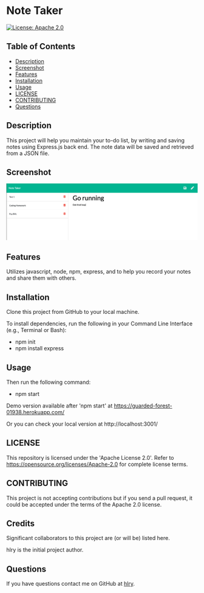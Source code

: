 # Note Taker

[![License: Apache 2.0](https://img.shields.io/badge/License-Apache%202.0-blue.svg)](https://opensource.org/licenses/Apache-2.0)

## Table of Contents
* [Description](#Description)
* [Screenshot](#Screenshot)
* [Features](#Features)
* [Installation](#Installation)
* [Usage](#Usage)
* [LICENSE](#LICENSE)
* [CONTRIBUTING](#CONTRIBUTING)
* [Questions](#Questions)

## Description
This project will help you maintain your to-do list, by writing and saving notes using Express.js back end. The note data will be saved and retrieved from a JSON file.

## Screenshot
![sample-to-do-list](public/assets/images/note-taker-screenshot.png)

## Features
Utilizes javascript, node, npm, express, and to help you record your notes and share them with others.

## Installation
Clone this project from GitHub to your local machine.

To install dependencies, run the following in your Command Line Interface (e.g., Terminal or Bash):
- npm init
- npm install express

## Usage
Then run the following command:
- npm start

Demo version available after 'npm start' at https://guarded-forest-01938.herokuapp.com/

Or you can check your local version at http://localhost:3001/

## LICENSE
This repository is licensed under the 'Apache License 2.0'.
Refer to https://opensource.org/licenses/Apache-2.0 for complete license terms.

## CONTRIBUTING
This project is not accepting contributions but if you send a pull request, it could be accepted under the terms of the Apache 2.0 license.

## Credits
Significant collaborators to this project are (or will be) listed here.

hlry is the initial project author.

## Questions

If you have questions contact me on GitHub at [hlry](https://github.com/hlry).